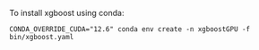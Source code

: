 To install xgboost using conda:

```
CONDA_OVERRIDE_CUDA="12.6" conda env create -n xgboostGPU -f bin/xgboost.yaml
```
